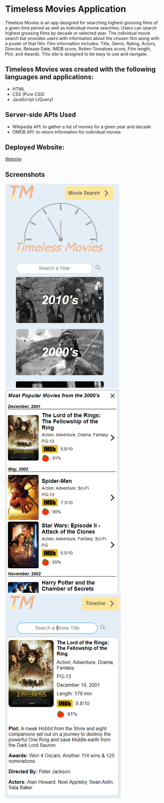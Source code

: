 # Timeless Movies Application

 Timeless Movies is an app designed for searching highest grossing films of a given time period as well as individual movie searches. Users can search highest grossing films by decade or selected year. The individual movie search bar provides users with information about the chosen film along with a poster of that film. Film information includes: Title, Genre, Rating, Actors, Director, Release Date, IMDB score, Rotten Tomatoes score, Film length, Plot, and Awards. This site is designed to be easy to use and navigate. 

## Timeless Movies was created with the following languages and applications:
 - HTML
 - CSS (Pure CSS)
 - JavaScript (JQuery)

## Server-side APIs Used
 - Wikipedia API: to gather a list of movies for a given year and decade
 - OMDB API: to return information for individual movies


## Deployed Website:
[Website](https://dalyd14.github.io/movie-timeline)

## Screenshots
![Main Decade Page](./assets/images/main-page.png)
![Timeline Page](./assets/images/timeline-page.png)
![Movie Page](./assets/images/movie-page.png)
